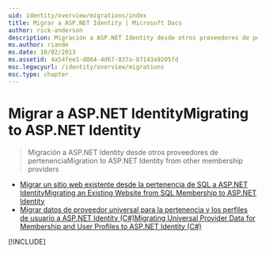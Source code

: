 ```yaml
---
uid: identity/overview/migrations/index
title: Migrar a ASP.NET Identity | Microsoft Docs
author: rick-anderson
description: Migración a ASP.NET Identity desde otros proveedores de pertenencia
ms.author: riande
ms.date: 10/02/2013
ms.assetid: 4a54fee1-d064-4d67-837a-87143a9205fd
msc.legacyurl: /identity/overview/migrations
msc.type: chapter
---
```

<a name="migrating-to-aspnet-identity"></a><span data-ttu-id="a8d99-103">Migrar a ASP.NET Identity</span><span class="sxs-lookup"><span data-stu-id="a8d99-103">Migrating to ASP.NET Identity</span></span>
====================
> <span data-ttu-id="a8d99-104">Migración a ASP.NET Identity desde otros proveedores de pertenencia</span><span class="sxs-lookup"><span data-stu-id="a8d99-104">Migration to ASP.NET Identity from other membership providers</span></span>


- [<span data-ttu-id="a8d99-105">Migrar un sitio web existente desde la pertenencia de SQL a ASP.NET Identity</span><span class="sxs-lookup"><span data-stu-id="a8d99-105">Migrating an Existing Website from SQL Membership to ASP.NET Identity</span></span>](migrating-an-existing-website-from-sql-membership-to-aspnet-identity.md)
- [<span data-ttu-id="a8d99-106">Migrar datos de proveedor universal para la pertenencia y los perfiles de usuario a ASP.NET Identity (C#)</span><span class="sxs-lookup"><span data-stu-id="a8d99-106">Migrating Universal Provider Data for Membership and User Profiles to ASP.NET Identity (C#)</span></span>](migrating-universal-provider-data-for-membership-and-user-profiles-to-aspnet-identity.md)

[!INCLUDE[](../../../includes/identity/alter-command-exception.md)]
